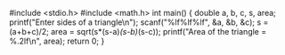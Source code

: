#include <stdio.h>
#include <math.h>
int main()
{
  double a, b, c, s, area;
  printf("Enter sides of a triangle\n");
  scanf("%lf%lf%lf", &a, &b, &c);
  s = (a+b+c)/2; 
  area = sqrt(s*(s-a)*(s-b)*(s-c));
  printf("Area of the triangle = %.2lf\n", area);
  return 0;
}
